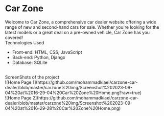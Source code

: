 # Car Zone
Welcome to Car Zone, a comprehensive car dealer website offering a wide range of new and second-hand cars for sale. Whether you're looking for the latest models or a great deal on a pre-owned vehicle, Car Zone has you covered!
<br/>
Technologies Used
- Front-end: HTML, CSS, JavaScript
- Back-end: Python, Django
- Database: SQLite
<br/>
ScreenShots of the project<br/>
![Home Page 1](https://github.com/mohammadkiaei/carzone-car-dealer/blob/master/carzone%20img/Screenshot%202023-09-04%20at%2016-29-04%20Car%20Zone%20Home.png?raw=true)
<br/>
![Home Page 2](https://github.com/mohammadkiaei/carzone-car-dealer/blob/master/carzone%20img/Screenshot%202023-09-04%20at%2016-29-28%20Car%20Zone%20Home.png)
